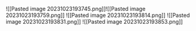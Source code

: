![[Pasted image 20231023193745.png]]![[Pasted image 20231023193759.png]]
![[Pasted image 20231023193814.png]]
![[Pasted image 20231023193831.png]]
![[Pasted image 20231023193853.png]]

